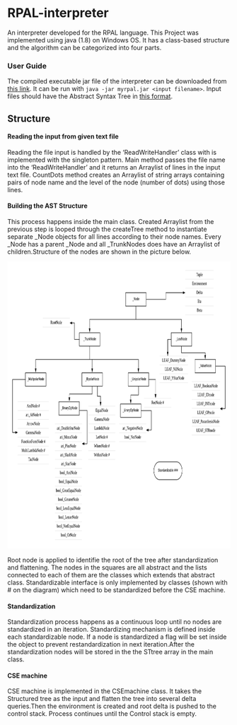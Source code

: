 # RPAL-interpreter
An interpreter developed for the RPAL language.
This Project was implemented using java (1.8) on Windows OS. It has a class-based structure and the algorithm can be categorized into four parts.

### User Guide
The compiled executable jar file of the interpreter can be downloaded from [this link](https://drive.google.com/file/d/1pictHnjrnRrE_WoFkVsmcRoOzAQChMyG/view?usp=sharing).
It can be run with 
`java -jar myrpal.jar <input filename>`.
Input files should have the Abstract Syntax Tree in [this format](https://drive.google.com/file/d/1HyYsgZSzesI4MevqeHNRYiyYw_283Cu3/view?usp=sharing).

## Structure

#### Reading the input from given text file
Reading the file input is handled by the ‘ReadWriteHandler’ class with is implemented with the singleton pattern. Main method passes the file name into the ‘ReadWriteHandler’ and it returns an Arraylist of lines in the input text file. CountDots method creates an Arraylist of string arrays containing pairs of node name and the level of the node (number of dots) using those lines.
#### Building the AST Structure
This process happens inside the main class. Created Arraylist from the previous step is looped through the createTree method to instantiate separate _Node objects for all lines according to their node names. Every _Node has a parent _Node and all _TrunkNodes does have an Arraylist of children.Structure of the nodes are shown in the picture below.

<img src="https://github.com/chamikaCN/RPAL-interpreter/blob/master/RPAL%20class%20diagram.png" alt="Image Target]" height="650px">  

Root node is applied to identifie the root of the tree after standardization and flattening. The nodes in the squares are all abstract and the lists connected to each of them are the classes which extends that abstract class. Standardizable interface is only implemented by classes (shown with # on the diagram) which need to be standardized before the CSE machine.
#### Standardization
Standardization process happens as a continuous loop until no nodes are standardized in an iteration. Standardizing mechanism is defined inside each standardizable node. If a node is standardized a flag will be set inside the object to prevent restandardization in next iteration.After the standardization nodes will be stored in the the STtree array in the main class.
#### CSE machine
CSE machine is implemented in the CSEmachine class. It takes the Structured tree as the input and flatten the tree into several delta queries.Then the environment is created and root delta is pushed to the control stack. Process continues until the Control stack is empty.


